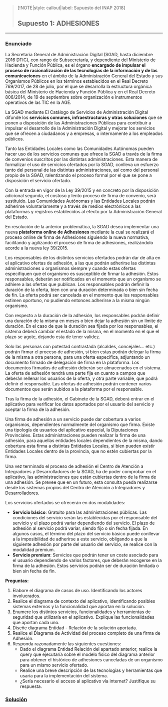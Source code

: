 > [!NOTE|style: callout|label: Supuesto del INAP 2018]
> ## Supuesto 1: ADHESIONES <!-- {docsify-ignore} -->
---
### Enunciado

La Secretaría General de Administración Digital (SGAD, hasta diciembre 2016 DTIC), con rango de Subsecretaría, y dependiente del Ministerio de Hacienda y Función Pública, es el órgano **encargado de impulsar el proceso de racionalización de las tecnologías de la información y de las comunicaciones** en el ámbito de la Administración General del Estado y sus Organismos Públicos en los términos establecidos en el Real Decreto 769/2017, de 28 de julio, por el que se desarrolla la estructura orgánica básica del Ministerio de Hacienda y Función Pública y en el Real Decreto 806/2014, de 19 de septiembre sobre organización e instrumentos operativos de las TIC en la AGE.

La SGAD mediante El Catálogo de Servicios de Administración Digital difunde los **servicios comunes, infraestructuras y otras soluciones** que se ponen a disposición de las Administraciones Públicas para contribuir a impulsar el desarrollo de la Administración Digital y mejorar los servicios que se ofrecen a ciudadanos y a empresas, o internamente a los empleados públicos.

Tanto las Entidades Locales como las Comunidades Autónomas pueden hacer uso de los servicios comunes que ofrece la SGAD a través de la firma de convenios suscritos por las distintas administraciones. Esta manera de formalizar el uso de servicios ofertados por la SGAD, conlleva un esfuerzo tanto del personal de las distintas administraciones, así como del personal propio de la SGAD, ralentizando el proceso formal por el que se pone a disposición el servicio ofertado.

Con la entrada en vigor de la Ley 39/2015 y en concreto por la disposición adicional segunda, el costoso y lento proceso de firma de convenio, será sustituido. Las Comunidades Autónomas y las Entidades Locales podrán adherirse voluntariamente y a través de medios electrónicos a las plataformas y registros establecidos al efecto por la Administración General del Estado.

En resolución de la anterior problemática, la SGAD desea implementar una nueva **plataforma online de Adhesiones** mediante la cual se realizará el proceso online de firma de Adhesiones siguiendo la nueva normativa, facilitando y agilizando el proceso de firma de adhesiones, realizándolo acorde a la nueva ley 39/2015.

Los responsables de los distintos servicios ofertados podrán dar de alta en el aplicativo ofertas de adhesión, a las que podrán adherirse las distintas administraciones u organismos siempre y cuando estas ofertas especifiquen que el organismo es susceptible de firmar la adhesión. Estos responsables, deberán ser notificados en el momento que un organismo se adhiere a las ofertas que publican. Los responsables podrán definir la duración de la oferta, bien con una duración determinada o bien sin fecha de fin. La oferta podrá ser cancelada en el momento que los responsables estimen oportuno, no pudiendo entonces adherirse a la misma ningún organismo.

Con respecto a la duración de la adhesión, los responsables podrán definir una duración de la misma en meses o bien dejar la adhesión sin un límite de duración. En el caso de que la duración sea fijada por los responsables, el sistema deberá cambiar el estado de la misma, en el momento en el que el plazo se agote, dejando esta de tener validez.

Solo las personas con potestad contrastada (alcaldes, concejales… etc.) podrán firmar el proceso de adhesión, si bien estas podrán delegar la firma de la misma a otra persona, para una oferta específica, adjuntando un documento firmado de delegación de firma en la plataforma. Los documentos firmados de adhesión deberán ser almacenados en el sistema. La oferta de adhesión tendrá una parte fija en cuanto a campos que deberán rellenar los usuarios de la oferta, y otra parte variable, que podrá definir el responsable. Las ofertas de adhesión podrán contener varios documentos que serán subidos a la plataforma por el responsable.

Tras la firma de la adhesión, el Gabinete de la SGAD, deberá entrar en el aplicativo para verificar los datos aportados por el usuario del servicio y aceptar la firma de la adhesión.

Una firma de adhesión a un servicio puede dar cobertura a varios organismos, dependientes normalmente del organismo que firma. Existe una tipología de usuarios del aplicativo especial, la Diputaciones Provinciales. Estas administraciones pueden realizar la firma de una adhesión, para aquellas entidades locales dependientes de la misma, dando cobertura esta firma a distintas Entidades Locales, si bien pueden existir Entidades Locales dentro de la provincia, que no estén cubiertas por la firma.

Una vez terminado el proceso de adhesión el Centro de Atención a Integradores y Desarrolladores de la SGAD, ha de poder comprobar en el aplicativo, las administraciones que están cubiertas dentro de la firma de una adhesión. Se prevee que en un futuro, esta consulta pueda realizarse desde los sistemas propios del Centro de Atención a Integradores y Desarrolladores.

Los servicios ofertados se ofrecerán en dos modalidades:
- **Servicio básico**: Gratuito para las administraciones públicas. Las condiciones del servicio serán las establecidas por el responsable del servicio y el plazo podrá variar dependiendo del servicio. El plazo de adhesión al servicio podrá variar, siendo fijo o sin fecha fijada. En algunos casos, el término del plazo del servicio básico puede conllevar a la imposibilidad de adherirse a este servicio, obligando a que la siguiente adhesión por parte del usuario del servicio, se realice con la modalidad premium.
- **Servicio premium**: Servicios que podrán tener un coste asociado para el usuario dependiendo de varios factores, que deberán recogerse en la firma de la adhesión. Estos servicios podrán ser de duración limitada o bien sin fecha de fin.

**Preguntas:**
1. Elabore el diagrama de casos de uso. Identificando los actores involucrados.
2. Realice el diagrama de contexto del aplicativo, identificando posibles sistemas externos y la funcionalidad que aportan en la solución.
3. Enumere los distintos servicios, funcionalidades y herramientas de seguridad que utilizaría en el aplicativo. Explique las funcionalidades que aportan cada uno.
4. Diseñe diagrama Entidad - Relación de la solución aportada.
5. Realice el Diagrama de Actividad del proceso completo de una firma de Adhesión.
6. Responda razonadamente las siguientes cuestiones:
    - Dado el diagrama Entidad Relación del apartado anterior, realice la query que ejecutaría sobre el modelo físico del diagrama anterior para obtener el histórico de adhesiones canceladas de un organismo para un mismo servicio ofertado.
    - Realice una breve descripción de las tecnologías y herramientas que usaría para la implementación del sistema.
    - ¿Sería necesario el acceso al aplicativo vía internet? Justifique su respuesta.

### [Solución](/supuestos/inap/B3-01-sol.md)

